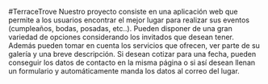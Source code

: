 #TerraceTrove
Nuestro proyecto consiste en una aplicación web que permite a los usuarios encontrar el mejor lugar para realizar sus eventos (cumpleaños, bodas, posadas, etc..).
Pueden disponer de una gran variedad de opciones considerando los invitados que desean tener. Además pueden tomar en cuenta los servicios que ofrecen, ver parte de 
su galería y una breve descripción. Si desean cotizar para una fecha, pueden conseguir los datos de contacto en la misma página o si así desean llenan un formulario
y automáticamente manda los datos al correo del lugar.
